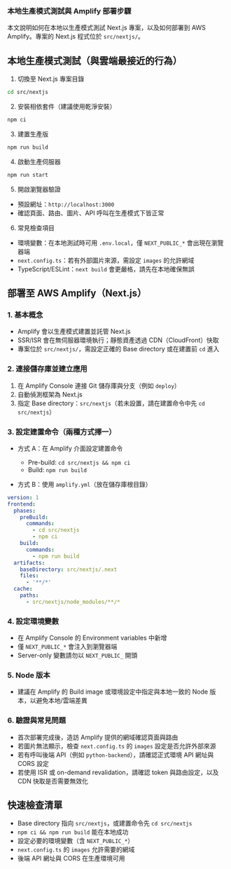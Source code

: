 ### 本地生產模式測試與 Amplify 部署步驟

本文說明如何在本地以生產模式測試 Next.js 專案，以及如何部署到 AWS Amplify。專案的 Next.js 程式位於 `src/nextjs/`。

## 本地生產模式測試（與雲端最接近的行為）

1) 切換至 Next.js 專案目錄

```bash
cd src/nextjs
```

2) 安裝相依套件（建議使用乾淨安裝）

```bash
npm ci
```

3) 建置生產版

```bash
npm run build
```

4) 啟動生產伺服器

```bash
npm run start
```

5) 開啟瀏覽器驗證

- 預設網址：`http://localhost:3000`
- 確認頁面、路由、圖片、API 呼叫在生產模式下皆正常

6) 常見檢查項目

- 環境變數：在本地測試時可用 `.env.local`，僅 `NEXT_PUBLIC_*` 會出現在瀏覽器端
- `next.config.ts`：若有外部圖片來源，需設定 `images` 的允許網域
- TypeScript/ESLint：`next build` 會更嚴格，請先在本地確保無誤

## 部署至 AWS Amplify（Next.js）

### 1. 基本概念

- Amplify 會以生產模式建置並託管 Next.js
- SSR/ISR 會在無伺服器環境執行；靜態資產透過 CDN（CloudFront）快取
- 專案位於 `src/nextjs/`，需設定正確的 Base directory 或在建置前 `cd` 進入

### 2. 連接儲存庫並建立應用

1) 在 Amplify Console 連接 Git 儲存庫與分支（例如 `deploy`）
2) 自動偵測框架為 Next.js
3) 指定 Base directory：`src/nextjs`（若未設置，請在建置命令中先 `cd src/nextjs`）

### 3. 設定建置命令（兩種方式擇一）

- 方式 A：在 Amplify 介面設定建置命令
  - Pre-build: `cd src/nextjs && npm ci`
  - Build: `npm run build`

- 方式 B：使用 `amplify.yml`（放在儲存庫根目錄）

```yaml
version: 1
frontend:
  phases:
    preBuild:
      commands:
        - cd src/nextjs
        - npm ci
    build:
      commands:
        - npm run build
  artifacts:
    baseDirectory: src/nextjs/.next
    files:
      - '**/*'
  cache:
    paths:
      - src/nextjs/node_modules/**/*
```

### 4. 設定環境變數

- 在 Amplify Console 的 Environment variables 中新增
- 僅 `NEXT_PUBLIC_*` 會注入到瀏覽器端
- Server-only 變數請勿以 `NEXT_PUBLIC_` 開頭

### 5. Node 版本

- 建議在 Amplify 的 Build image 或環境設定中指定與本地一致的 Node 版本，以避免本地/雲端差異

### 6. 驗證與常見問題

- 首次部署完成後，造訪 Amplify 提供的網域確認頁面與路由
- 若圖片無法顯示，檢查 `next.config.ts` 的 `images` 設定是否允許外部來源
- 若有呼叫後端 API（例如 `python-backend`），請確認正式環境 API 網址與 CORS 設定
- 若使用 ISR 或 on-demand revalidation，請確認 token 與路由設定，以及 CDN 快取是否需要無效化

## 快速檢查清單

- Base directory 指向 `src/nextjs`，或建置命令先 `cd src/nextjs`
- `npm ci && npm run build` 能在本地成功
- 設定必要的環境變數（含 `NEXT_PUBLIC_*`）
- `next.config.ts` 的 `images` 允許需要的網域
- 後端 API 網址與 CORS 在生產環境可用


